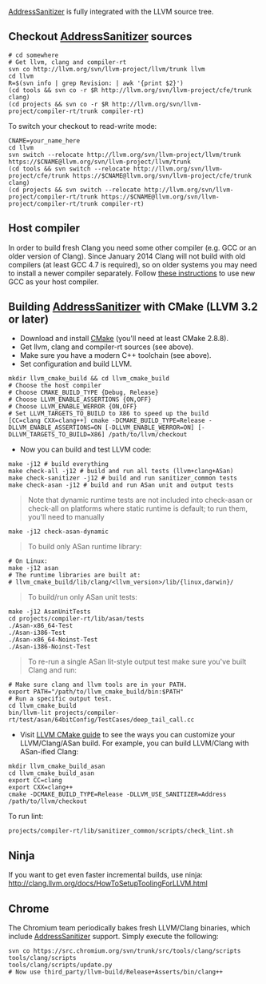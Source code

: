 [AddressSanitizer](AddressSanitizer) is fully integrated with the LLVM source tree.

## Checkout [AddressSanitizer](AddressSanitizer) sources
```
# cd somewhere
# Get llvm, clang and compiler-rt
svn co http://llvm.org/svn/llvm-project/llvm/trunk llvm
cd llvm
R=$(svn info | grep Revision: | awk '{print $2}')
(cd tools && svn co -r $R http://llvm.org/svn/llvm-project/cfe/trunk clang)
(cd projects && svn co -r $R http://llvm.org/svn/llvm-project/compiler-rt/trunk compiler-rt)
```

To switch your checkout to read-write mode:
```
CNAME=your_name_here
cd llvm
svn switch --relocate http://llvm.org/svn/llvm-project/llvm/trunk https://$CNAME@llvm.org/svn/llvm-project/llvm/trunk
(cd tools && svn switch --relocate http://llvm.org/svn/llvm-project/cfe/trunk https://$CNAME@llvm.org/svn/llvm-project/cfe/trunk clang)
(cd projects && svn switch --relocate http://llvm.org/svn/llvm-project/compiler-rt/trunk https://$CNAME@llvm.org/svn/llvm-project/compiler-rt/trunk compiler-rt)
```

## Host compiler
In order to build fresh Clang you need some other compiler (e.g. GCC or an older version of Clang).
Since January 2014 Clang will not build with old compilers (at least GCC 4.7 is required),
so on older systems you may need to install a newer compiler separately. Follow [these instructions](http://llvm.org/docs/GettingStarted.html#getting-a-modern-host-c-toolchain) to use new GCC as your host compiler.

## Building [AddressSanitizer](AddressSanitizer) with CMake (LLVM 3.2 or later)
  * Download and install [CMake](http://www.cmake.org/cmake/resources/software.html) (you'll need at least CMake 2.8.8).
  * Get llvm, clang and compiler-rt sources (see above).
  * Make sure you have a modern C++ toolchain (see above).
  * Set configuration and build LLVM.
```
mkdir llvm_cmake_build && cd llvm_cmake_build
# Choose the host compiler
# Choose CMAKE_BUILD_TYPE {Debug, Release}
# Choose LLVM_ENABLE_ASSERTIONS {ON,OFF}
# Choose LLVM_ENABLE_WERROR {ON,OFF}
# Set LLVM_TARGETS_TO_BUILD to X86 to speed up the build
[CC=clang CXX=clang++] cmake -DCMAKE_BUILD_TYPE=Release -DLLVM_ENABLE_ASSERTIONS=ON [-DLLVM_ENABLE_WERROR=ON] [-DLLVM_TARGETS_TO_BUILD=X86] /path/to/llvm/checkout
```

  * Now you can build and test LLVM code:
```
make -j12 # build everything
make check-all -j12 # build and run all tests (llvm+clang+ASan)
make check-sanitizer -j12 # build and run sanitizer_common tests
make check-asan -j12 # build and run ASan unit and output tests
```
> Note that dynamic runtime tests are not included into check-asan or check-all on platforms where static runtime is default; to run them, you'll need to manually
```
make -j12 check-asan-dynamic
```
> To build only ASan runtime library:
```
# On Linux:
make -j12 asan
# The runtime libraries are built at:
# llvm_cmake_build/lib/clang/<llvm_version>/lib/{linux,darwin}/
```
> To build/run only ASan unit tests:
```
make -j12 AsanUnitTests
cd projects/compiler-rt/lib/asan/tests
./Asan-x86_64-Test
./Asan-i386-Test
./Asan-x86_64-Noinst-Test
./Asan-i386-Noinst-Test
```

> To re-run a single ASan lit-style output test make sure you've built Clang and run:
```
# Make sure clang and llvm tools are in your PATH.
export PATH="/path/to/llvm_cmake_build/bin:$PATH"
# Run a specific output test.
cd llvm_cmake_build
bin/llvm-lit projects/compiler-rt/test/asan/64bitConfig/TestCases/deep_tail_call.cc
```
  * Visit [LLVM CMake guide](http://llvm.org/docs/CMake.html) to see the ways you can customize your LLVM/Clang/ASan build. For example, you can build LLVM/Clang with ASan-ified Clang:
```
mkdir llvm_cmake_build_asan
cd llvm_cmake_build_asan
export CC=clang
export CXX=clang++
cmake -DCMAKE_BUILD_TYPE=Release -DLLVM_USE_SANITIZER=Address /path/to/llvm/checkout
```

To run lint:
```
projects/compiler-rt/lib/sanitizer_common/scripts/check_lint.sh
```

## Ninja
If you want to get even faster incremental builds, use ninja: http://clang.llvm.org/docs/HowToSetupToolingForLLVM.html

## Chrome
The Chromium team periodically bakes fresh LLVM/Clang binaries, which include [AddressSanitizer](AddressSanitizer) support.
Simply execute the following:
```
svn co https://src.chromium.org/svn/trunk/src/tools/clang/scripts tools/clang/scripts
tools/clang/scripts/update.py
# Now use third_party/llvm-build/Release+Asserts/bin/clang++
```